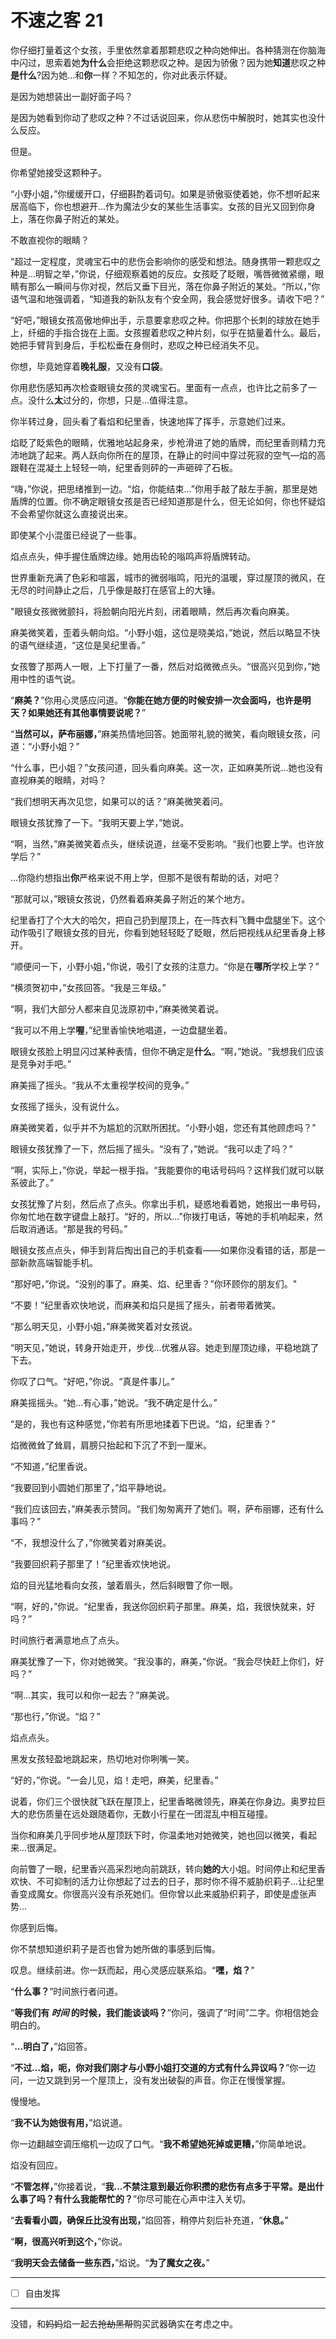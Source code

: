# 不速之客 21

你仔细打量着这个女孩，手里依然拿着那颗悲叹之种向她伸出。各种猜测在你脑海中闪过，思索着她**为什么**会拒绝这颗悲叹之种。是因为骄傲？因为她**知道**悲叹之种**是什么**?因为她...和**你**一样？不知怎的，你对此表示怀疑。

是因为她想装出一副好面子吗？

是因为她看到你动了悲叹之种？不过话说回来，你从悲伤中解脱时，她其实也没什么反应。

但是。

你希望她接受这颗种子。

“小野小姐，”你缓缓开口，仔细斟酌着词句。如果是骄傲驱使着她，你不想听起来居高临下，你也想避开...作为魔法少女的某些生活事实。女孩的目光又回到你身上，落在你鼻子附近的某处。

不敢直视你的眼睛？

“超过一定程度，灵魂宝石中的悲伤会影响你的感受和想法。随身携带一颗悲叹之种是...明智之举，”你说，仔细观察着她的反应。女孩眨了眨眼，嘴唇微微紧绷，眼睛有那么一瞬间与你对视，然后又垂下目光，落在你鼻子附近的某处。“所以，”你语气温和地强调着，“知道我的新队友有个安全网，我会感觉好很多。请收下吧？”

“好吧，”眼镜女孩高傲地伸出手，示意要拿悲叹之种。你把那个长刺的球放在她手上，纤细的手指合拢在上面。女孩握着悲叹之种片刻，似乎在掂量着什么。最后，她把手臂背到身后，手松松垂在身侧时，悲叹之种已经消失不见。

你想，毕竟她穿着**晚礼服**，又没有**口袋**。

你用悲伤感知再次检查眼镜女孩的灵魂宝石。里面有一点点，也许比之前多了一点。没什么**太**过分的，你想，只是...值得注意。

你半转过身，回头看了看焰和纪里香，快速地挥了挥手，示意她们过来。

焰眨了眨紫色的眼睛，优雅地站起身来，步枪滑进了她的盾牌，而纪里香则精力充沛地跳了起来。两人跃向你所在的屋顶，在静止的时间中穿过死寂的空气—焰的高跟鞋在混凝土上轻轻一响，纪里香则砰的一声砸碎了石板。

“嗨，”你说，把思绪推到一边。“焰，你能结束...”你用手敲了敲左手腕，那里是她盾牌的位置。你不确定眼镜女孩是否已经知道那是什么，但无论如何，你也怀疑焰不会希望你就这么直接说出来。

即使某个小混蛋已经说了一些事。

焰点点头，伸手握住盾牌边缘。她用齿轮的嗡鸣声将盾牌转动。

世界重新充满了色彩和喧嚣，城市的微弱嗡鸣，阳光的温暖，穿过屋顶的微风，在无尽的时间静止之后，几乎像是敲打在感官上的大锤。

"眼镜女孩微微颤抖，将脸朝向阳光片刻，闭着眼睛，然后再次看向麻美。

麻美微笑着，歪着头朝向焰。“小野小姐，这位是晓美焰，”她说，然后以略显不快的语气继续道，“这位是吴纪里香。”

女孩瞥了那两人一眼，上下打量了一番，然后对焰微微点头。“很高兴见到你，”她用中性的语气说。

“**麻美？**”你用心灵感应问道。“**你能在她方便的时候安排一次会面吗，也许是明天？如果她还有其他事情要说呢？**”

“**当然可以，萨布丽娜，**”麻美热情地回答。她面带礼貌的微笑，看向眼镜女孩，问道：“小野小姐？”

“什么事，巴小姐？”女孩问道，回头看向麻美。这一次，正如麻美所说...她也没有直视麻美的眼睛，对吗？

“我们想明天再次见您，如果可以的话？”麻美微笑着问。

眼镜女孩犹豫了一下。“我明天要上学，”她说。

“啊，当然，”麻美微笑着点头，继续说道，丝毫不受影响。“我们也要上学。也许放学后？”

...你隐约想指出**你**严格来说不用上学，但那不是很有帮助的话，对吧？

“那就可以，”眼镜女孩说，仍然看着麻美鼻子附近的某个地方。

纪里香打了个大大的哈欠，把自己扔到屋顶上，在一阵衣料飞舞中盘腿坐下。这个动作吸引了眼镜女孩的目光，你看到她轻轻眨了眨眼，然后把视线从纪里香身上移开。

“顺便问一下，小野小姐，”你说，吸引了女孩的注意力。“你是在**哪所**学校上学？”

“横须贺初中，”女孩回答。“我是三年级。”

“啊，我们大部分人都来自见泷原初中，”麻美微笑着说。

“我可以不用上学**喔**，”纪里香愉快地唱道，一边盘腿坐着。

眼镜女孩脸上明显闪过某种表情，但你不确定是**什么**。“啊，”她说。“我想我们应该是竞争对手吧。”

麻美摇了摇头。“我从不太重视学校间的竞争。”

女孩摇了摇头，没有说什么。

麻美微笑着，似乎并不为尴尬的沉默所困扰。“小野小姐，您还有其他顾虑吗？”

眼镜女孩犹豫了一下，然后摇了摇头。“没有了，”她说。“我可以走了吗？”

“啊，实际上，”你说，举起一根手指。“我能要你的电话号码吗？这样我们就可以联系彼此了。”

女孩犹豫了片刻，然后点了点头。你拿出手机，疑惑地看着她，她报出一串号码，你匆忙地在数字键盘上敲打。“好的，所以...”你拨打电话，等她的手机响起来，然后取消通话。“那是我的号码。”

眼镜女孩点点头，伸手到背后掏出自己的手机查看——如果你没看错的话，那是一部新款高端智能手机。

“那好吧，”你说。“没别的事了。麻美、焰、纪里香？”你环顾你的朋友们。"

“不要！”纪里香欢快地说，而麻美和焰只是摇了摇头，前者带着微笑。

“那么明天见，小野小姐，”麻美微笑着对女孩说。

“明天见，”她说，转身开始走开，步伐...优雅从容。她走到屋顶边缘，平稳地跳了下去。

你叹了口气。“好吧，”你说。“真是件事儿。”

麻美摇摇头。“她...有心事，”她说。“我不确定是什么。”

“是的，我也有这种感觉，”你若有所思地揉着下巴说。“焰，纪里香？”

焰微微耸了耸肩，肩膀只抬起和下沉了不到一厘米。

“不知道，”纪里香说。

“我要回到小圆她们那里了，”焰平静地说。

“我们应该回去，”麻美表示赞同。“我们匆匆离开了她们。啊，萨布丽娜，还有什么事吗？”

“不，我想没什么了，”你微笑着对麻美说。

“我要回织莉子那里了！”纪里香欢快地说。

焰的目光猛地看向女孩，皱着眉头，然后斜眼瞥了你一眼。

“啊，好的，”你说。“纪里香，我送你回织莉子那里。麻美，焰，我很快就来，好吗？”

时间旅行者满意地点了点头。

麻美犹豫了一下，你对她微笑。“我没事的，麻美，”你说。“我会尽快赶上你们，好吗？”

“啊...其实，我可以和你一起去？”麻美说。

“那也行，”你说。“焰？”

焰点点头。

黑发女孩轻盈地跳起来，热切地对你咧嘴一笑。

“好的，”你说。“一会儿见，焰！走吧，麻美，纪里香。”

说着，你们三个很快就飞跃在屋顶上，纪里香略微领先，麻美在你身边。奥罗拉巨大的悲伤质量在远处跟随着你，无数小行星在一团混乱中相互碰撞。

当你和麻美几乎同步地从屋顶跃下时，你温柔地对她微笑，她也回以微笑，看起来...很满足。

向前瞥了一眼，纪里香兴高采烈地向前跳跃，转向**她的**大小姐。时间停止和纪里香欢快、不可抑制的活力让你想起了过去的日子，那时你不得不威胁织莉子...让纪里香变成魔女。你很高兴没有杀死她们。但你曾以此来威胁织莉子，即使是虚张声势...

你感到后悔。

你不禁想知道织莉子是否也曾为她所做的事感到后悔。

叹息。继续前进。你一跃而起，用心灵感应联系焰。“**嘿，焰？**”

“**什么事？**”时间旅行者问道。

“**等我们有 _时间_ 的时候，我们能谈谈吗？**”你问，强调了“时间”二字。你相信她会明白的。

“**...明白了，**”焰回答。

“**不过...焰，呃，你对我们刚才与小野小姐打交道的方式有什么异议吗？**”你一边问，一边又跳到另一个屋顶上，没有发出破裂的声音。你正在慢慢掌握。

慢慢地。

“**我不认为她很有用，**”焰说道。

你一边翻越空调压缩机一边叹了口气。“**我不希望她死掉或更糟，**”你简单地说。

焰没有回应。

“**不管怎样，**”你接着说，“**我...不禁注意到最近你积攒的悲伤有点多于平常。是出什么事了吗？有什么我能帮忙的？**”你尽可能在心声中注入关切。

“**去看看小圆，确保丘比没有出现，**”焰回答，稍停片刻后补充道，“**休息。**”

“**啊，很高兴听到这个，**”你说。

“**我明天会去储备一些东西，**”焰说。“**为了魔女之夜。**”

---

- [ ] 自由发挥

---

没错，和~~妈妈~~焰一起去~~抢劫黑帮~~购买武器确实在考虑之中。
